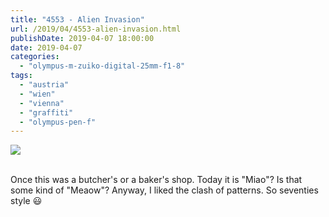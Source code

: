 ```yaml
---
title: "4553 - Alien Invasion"
url: /2019/04/4553-alien-invasion.html
publishDate: 2019-04-07 18:00:00
date: 2019-04-07
categories: 
  - "olympus-m-zuiko-digital-25mm-f1-8"
tags: 
  - "austria"
  - "wien"
  - "vienna"
  - "graffiti"
  - "olympus-pen-f"
---
```

<div class="container">
<div class="center"><a target="_blank" href="https://d25zfm9zpd7gm5.cloudfront.net/1200x1200/2018/20180122_160242_lr.jpg"><img class="webfeedsFeaturedVisual" src="https://d25zfm9zpd7gm5.cloudfront.net/0600x0600/2018/20180122_160242_lr.jpg" /></a></div>
</div>
<br />

Once this was a butcher's or a baker's shop. Today it is "Miao"? Is
that some kind of "Meaow"? Anyway, I liked the clash of patterns. So
seventies style :smiley: